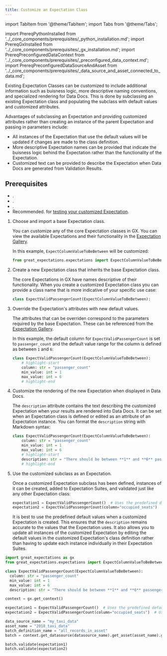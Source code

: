```yaml
---
title: Customize an Expectation Class
---
```

import TabItem from '@theme/TabItem';
import Tabs from '@theme/Tabs';

import PrereqPythonInstalled from '../_core_components/prerequisites/_python_installation.md';
import PrereqGxInstalled from '../_core_components/prerequisites/_gx_installation.md';
import PrereqPreconfiguredDataContext from '../_core_components/prerequisites/_preconfigured_data_context.md';
import PrereqPreconfiguredDataSourceAndAsset from '../_core_components/prerequisites/_data_source_and_asset_connected_to_data.md';

Existing Expectation Classes can be customized to include additional information such as buisness logic, more descriptive naming conventions, and specialized rendering for Data Docs.  This is done by subclassing an existing Expectation class and populating the subclass with default values and customized attributes.

Advantages of subclassing an Expectation and providing customized attributes rather than creating an instance of the parent Expectation and passing in parameters include:

   - All instances of the Expectation that use the default values will be updated if changes are made to the class definition.
   - More descriptive Expectation names can be provided that indicate the buisness logic behind the Expectation rather than the functionality of the Expectation.
   - Customized text can be provided to describe the Expectation when Data Docs are generated from Validation Results.

<h2>Prerequisites</h2>

- <PrereqPythonInstalled/>.
- <PrereqGxInstalled/>.
- <PrereqPreconfiguredDataContext/>.
- Recommended. <PrereqPreconfiguredDataSourceAndAsset/> for [testing your customized Expectation](/core/define_expectations/test_an_expectation.md).

<Tabs>

<TabItem value="procedure" label="Procedure">

1. Choose and import a base Expectation class.

   You can customize any of the core Expectation classes in GX. You can view the available Expectations and their functionality in the [Expectation Gallery](https://greatexpectations.io/expectations).

   In this example, `ExpectColumnValueToBeBetween` will be customized:
 
   ```python title="Python"
   from great_expectations.expectations import ExpectColumnValueToBeBetween
   ```


2. Create a new Expectation class that inherits the base Expectation class.
  
   The core Expectations in GX have names descriptive of their functionality.  When you create a customized Expectation class you can provide a class name that is more indicative of your specific use case:

   ```python title="Python"
   class ExpectValidPassengerCount(ExpectColumnValueToBeBetween):
   ```

3. Override the Expectation's attributes with new default values.

   The attributes that can be overriden correspond to the parameters required by the base Expectation.  These can be referenced from the [Expectation Gallery](https://greatexpectations.io/expectations).

   In this example, the default column for `ExpectValidPassengerCount` is set to `passenger_count` and the default value range for the column is defined as between `1` and `6`:

   ```python title="Python"
   class ExpectValidPassengerCount(ExpectColumnValueToBeBetween):
       # highlight-start
       column: str = "passenger_count"
       min_value: int = 1
       max_value: int = 6
       # highlight-end
   ```

5. Customize the rendering of the new Expectation when displayed in Data Docs.

   The `description` attribute contains the text describing the customized Expectation when your results are rendered into Data Docs.  It can be set when an Expectation class is defined or edited as an attribute of an Expectation instance.  You can format the `description` string with Markdown syntax:

   ```python title="Python"
   class ExpectValidPassengerCount(ExpectColumnValueToBeBetween):
       column: str = "passenger_count"
       min_value: int = 1
       max_value: int = 6
       # highlight-start
       description: str = "There should be between **1** and **6** passengers."
       # highlight-end
   ```

6. Use the customized subclass as an Expectation.

   Once a customized Expectation subclass has been defined, instances of it can be created, added to Expectation Suites, and validated just like any other Expectation class:

   ```python title="Python"
   expectation1 = ExpectValidPassengerCount()  # Uses the predefined default values
   expectation2 = ExpectValidPassengerCount(column="occupied_seats")  # Uses a different column than the default, but keeps the default min_value, max_value, and description.
   ```
   
   It is best to use the predefined default values when a customized Expectation is created.  This ensures that the `description` remains accurate to the values that the Expectation uses.  It also allows you to update all instances of the customized Expectation by editing the default values in the customized Expectation's class definition rather than having to update each instance individually in their Expectation Suites.

</TabItem>

<TabItem value="sample_code" label="Sample code">

```python title="Python"
import great_expectations as gx
from great_expectations.expectations import ExpectColumnValueToBeBetween

class ExpectValidPassengerCount(ExpectColumnValueToBeBetween):
  column: str = "passenger_count"
  min_value: int = 1
  max_value: int = 6
  description: str = "There should be between **1** and **6** passengers."

context = gx.get_context()

expectation1 = ExpectValidPassengerCount()  # Uses the predefined default values
expectation2 = ExpectValidPassengerCount(column="occupied_seats")  # Uses a different column than the default, but keeps the default min_value, max_value, and description.

data_source_name = "my_taxi_data"
asset_name = "2018_taxi_data"
batch_definition_name = "all_records_in_asset"
batch = context.get_datasource(datasource_name).get_asset(asset_name).get_batch_definition(batch_definition_name=batch_definition_name).get_batch()

batch.validate(expectation1)
batch.validate(expectation2)

```

</TabItem>

</Tabs>